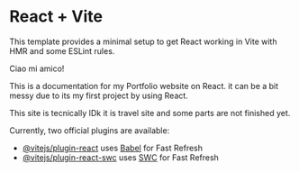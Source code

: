# React + Vite

This template provides a minimal setup to get React working in Vite with HMR and some ESLint rules.


Ciao mi amico! 

This is a documentation for my Portfolio website on React. 
it can be a bit messy due to its my first project by using React.

This site is tecnically IDk it is travel site and some parts are not finished yet.



Currently, two official plugins are available:

- [@vitejs/plugin-react](https://github.com/vitejs/vite-plugin-react/blob/main/packages/plugin-react/README.md) uses [Babel](https://babeljs.io/) for Fast Refresh
- [@vitejs/plugin-react-swc](https://github.com/vitejs/vite-plugin-react-swc) uses [SWC](https://swc.rs/) for Fast Refresh
